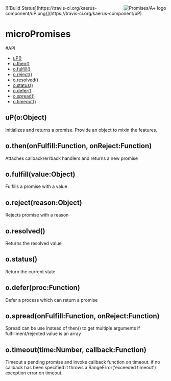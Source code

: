 <a href="http://promises-aplus.github.com/promises-spec">
    <img src="http://promises-aplus.github.com/promises-spec/assets/logo-small.png"
         align="right" alt="Promises/A+ logo" />
</a>
[![Build Status](https://travis-ci.org/kaerus-component/uP.png)](https://travis-ci.org/kaerus-component/uP)

# microPromises

#API
  - [uP()](#up)
  - [o.then()](#othenonfulfillfunctiononrejectfunction)
  - [o.fulfill()](#ofulfillvalueobject)
  - [o.reject()](#orejectreasonobject)
  - [o.resolved()](#oresolved)
  - [o.status()](#ostatus)
  - [o.defer()](#odeferprocfunction)
  - [o.spread()](#ospreadonfulfillfunctiononrejectfunction)
  - [o.timeout()](#otimeouttimenumbercallbackfunction)

## uP(o:Object)

  Initializes and returns a promise.
  Provide an object to mixin the features.

## o.then(onFulfill:Function, onReject:Function)

  Attaches callback/errback handlers and returns a new promise

## o.fulfill(value:Object)

  Fulfills a promise with a value

## o.reject(reason:Object)

  Rejects promise with a reason

## o.resolved()

  Returns the resolved value

## o.status()

  Return the current state

## o.defer(proc:Function)

  Defer a process which can return a promise

## o.spread(onFulfill:Function, onReject:Function)

  Spread can be use instead of then() to get multiple arguments if fulfillment/rejected value is an array

## o.timeout(time:Number, callback:Function)

  Timeout a pending promise and invoke callback function on timeout. if no callback has been specified it throws a RangeError('exceeded timeout') exception error on timeout.
